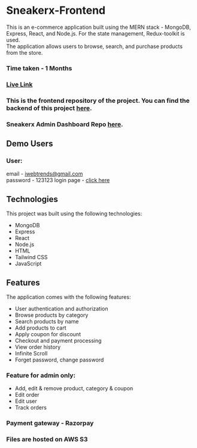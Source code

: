# Sneakerx-Frontend

This is an e-commerce application built using the MERN stack - MongoDB, Express, React, and Node.js. For the state management, Redux-toolkit is used.<br>The application allows users to browse, search, and purchase products from the store.

### Time taken - 1 Months

### [Live Link](https://sneakerx-frontend.vercel.app)

### This is the frontend repository of the project. You can find the backend of this project [here](https://github.com/karanch577/Sneakerx-backend).

### Sneakerx Admin Dashboard Repo [here](https://github.com/karanch577/Sneakerx-admin).

## Demo Users

### User: 
email - iwebtrends@gmail.com <br>
password - 123123
login page - [click here](https://sneakerx-frontend.vercel.app/login)

## Technologies
This project was built using the following technologies:

- MongoDB
- Express
- React
- Node.js
- HTML
- Tailwind CSS
- JavaScript

## Features
The application comes with the following features:

- User authentication and authorization
- Browse products by category
- Search products by name
- Add products to cart
- Apply coupon for discount
- Checkout and payment processing
- View order history
- Infinite Scroll
- Forget password, change password

### Feature for admin only: 
- Add, edit & remove product, category & coupon
- Edit order
- Edit user
- Track orders

### Payment gateway - Razorpay
### Files are hosted on AWS S3